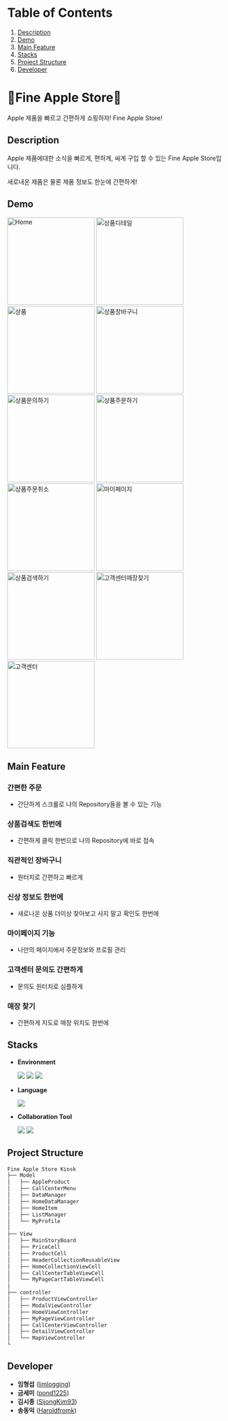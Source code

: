 # Table of Contents
1. [Description](#description)
2. [Demo](#Demo)
3. [Main Feature](#main-feature)
4. [Stacks](#stacks)
5. [Project Structure](#project-structure)
6. [Developer](#developer)

# 🍍Fine Apple Store🍍

Apple 제품을 빠르고 간편하게 쇼핑하자! Fine Apple Store!

## Description

Apple 제품에대한 소식을 빠르게, 편하게, 싸게 구입 할 수 있는 Fine Apple Store입니다.

새로내운 제품은 물론 제품 정보도 한눈에 간편하게!

## Demo
<p float="left">
    <img src="https://github.com/limlogging/Kiosk3Jo/assets/156410026/e6b01d7e-54dc-4600-8889-123024f2898c" alt="Home" width="200">
    <img src="https://github.com/limlogging/Kiosk3Jo/assets/156410026/9fafc311-eca5-4a22-a80f-33009d31ef75" alt="상품디테일" width="200">
    <img src="https://github.com/limlogging/Kiosk3Jo/assets/156410026/80a231de-0286-49ac-a445-857d01da4042" alt="상품" width="200">
    <img src="https://github.com/limlogging/Kiosk3Jo/assets/156410026/7f828eab-c4ba-4335-9f92-64f7417abfd9" alt="상품장바구니" width="200">
    <img src="https://github.com/limlogging/Kiosk3Jo/assets/156410026/5cee3de6-458e-446d-98b6-ce73b8dca496" alt="상품문의하기" width="200">
    <img src="https://github.com/limlogging/Kiosk3Jo/assets/156410026/db3d9be6-f866-4916-9238-159d101c3c80" alt="상품주문하기" width="200">
    <img src="https://github.com/limlogging/Kiosk3Jo/assets/156410026/8ed4944d-c4a8-4919-b7a9-46257a26565b" alt="상품주문취소" width="200">
    <img src="https://github.com/limlogging/Kiosk3Jo/assets/156410026/6a6129c0-7e1c-4416-830b-fc380ce10088" alt="마이페이지" width="200">
    <img src="https://github.com/limlogging/Kiosk3Jo/assets/156410026/9509f5c3-7b55-4a88-b06b-4aa5c156fe5a" alt="상품검색하기" width="200">
    <img src="https://github.com/limlogging/Kiosk3Jo/assets/156410026/6073cac6-db75-4fa0-8be5-56a40517d39f" alt="고객센터매장찾기" width="200">
    <img src="https://github.com/limlogging/Kiosk3Jo/assets/156410026/fd020794-1e03-43de-96d3-4391cb1ef671" alt="고객센터" width="200">
</p>


## Main Feature
### 간편한 주문
- 간단하게 스크롤로 나의 Repository들을 볼 수 있는 기능

### 상품검색도 한번에
- 간편하게 클릭 한번으로 나의 Repository에 바로 접속

### 직관적인 장바구니
- 원터치로 간편하고 빠르게

### 신상 정보도 한번에
- 새로나온 상품 더이상 찾아보고 사지 말고 확인도 한번에

### 마이페이지 기능
- 나만의 페이지에서 주문정보와 프로필 관리

### 고객센터 문의도 간편하게
- 문의도 원터치로 심플하게

### 매장 찾기
- 간편하게 지도로 매장 위치도 한번에

## Stacks
- **Environment**

    <img src="https://img.shields.io/badge/-Xcode-147EFB?style=flat&logo=xcode&logoColor=white"/> <img src="https://img.shields.io/badge/-git-F05032?style=flat&logo=git&logoColor=white"/> <img src="https://img.shields.io/badge/-github-181717?style=flat&logo=github&logoColor=white"/>

- **Language**

    <img src="https://img.shields.io/badge/-swift-F05138?style=flat&logo=swift&logoColor=white"/> 

- **Collaboration Tool**

    <img src="https://img.shields.io/badge/-slack-4A154B?style=flat&logo=slack&logoColor=white"/> <img src="https://img.shields.io/badge/-notion-000000?style=flat&logo=notion&logoColor=white"/> 


## Project Structure

```markdown
Fine Apple Store Kiosk
├── Model
│   ├── AppleProduct
│   ├── CallCenterMenu
│   ├── DataManager
│   ├── HomeDataManager
│   ├── HomeItem
│   ├── ListManager
│   └── MyProfile
│
├── View
│   ├── MainStoryBoard
│   ├── PriceCell
│   ├── ProductCell
│   ├── HeaderCollectionReusableView
│   ├── HomeCollectionViewCell
│   ├── CallCenterTableViewCell
│   └── MyPageCartTableViewCell
│
├── controller
│   ├── ProductViewController
│   ├── ModalViewController
│   ├── HomeViewController
│   ├── MyPageViewController
│   ├── CallCenterViewController
│   ├── DetailViewController
│   └── MapViewController
└ 
```

## Developer
*  **임형섭** ([limlogging](https://github.com/limlogging))
*  **금세미** ([pond1225](https://github.com/pond1225))
*  **김시종** ([SijongKim93](https://github.com/SijongKim93))
*  **송동익** ([Haroldfromk](https://github.com/Haroldfromk/))
